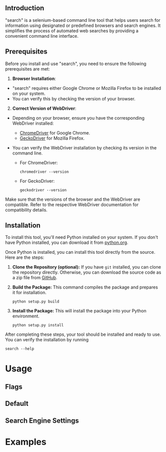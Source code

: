 ## Introduction

"search" is a selenium-based command line tool that helps users search for information using designated or predefined browsers and search engines. It simplifies the process of automated web searches by providing a convenient command line interface.

## Prerequisites

Before you install and use "search", you need to ensure the following prerequisites are met:

1. **Browser Installation**:
- "search" requires either Google Chrome or Mozilla Firefox to be installed on your system. 
- You can verify this by checking the version of your browser.

2. **Correct Version of WebDriver**:
- Depending on your browser, ensure you have the corresponding WebDriver installed:
  - [ChromeDriver](https://sites.google.com/a/chromium.org/chromedriver/) for Google Chrome.
  - [GeckoDriver](https://github.com/mozilla/geckodriver) for Mozilla Firefox.
- You can verify the WebDriver installation by checking its version in the command line.

    - For ChromeDriver:
        ```
        chromedriver --version
        ```

    - For GeckoDriver:
        ```
        geckodriver --version
        ```

Make sure that the versions of the browser and the WebDriver are compatible. Refer to the respective WebDriver documentation for compatibility details.



## Installation

To install this tool, you'll need Python installed on your system. If you don't have Python installed, you can download it from [python.org](https://www.python.org/downloads/).

Once Python is installed, you can install this tool directly from the source. Here are the steps:

1. **Clone the Repository (optional):**
   If you have `git` installed, you can clone the repository directly. Otherwise, you can download the source code as a zip file from [GitHub](https://github.com/YFanSh1011/search-cmdLine.git).
  
2. **Build the Package:**
This command compiles the package and prepares it for installation.
    ```
    python setup.py build
    ```

3. **Install the Package:**
This will install the package into your Python environment.
    ```
    python setup.py install
    ```

After completing these steps, your tool should be installed and ready to use. You can verify the installation by running 
```
search --help
```

# Usage


## Flags

## Default

## Search Engine Settings

# Examples
